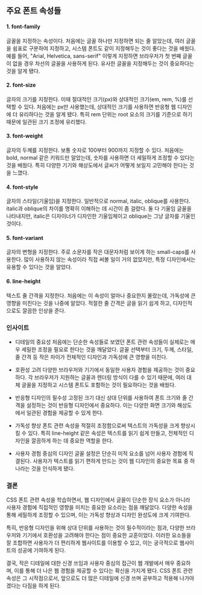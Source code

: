 ## 주요 폰트 속성들

#### 1. font-family

글꼴을 지정하는 속성이다. 처음에는 글꼴 하나만 지정하면 되는 줄 알았는데, 여러 글꼴을 쉼표로 구분하여 지정하고, 시스템 폰트도 같이 지정해두는 것이 좋다는 것을 배웠다. 예를 들어, "Arial, Helvetica, sans-serif" 이렇게 지정하면 브라우저가 첫 번째 글꼴이 없을 경우 차선의 글꼴을 사용하게 된다. 유사한 글꼴을 지정해두는 것이 중요하다는 것을 알게 됐다.

#### 2. font-size

글자의 크기를 지정한다. 이때 절대적인 크기(px)와 상대적인 크기(em, rem, %)를 선택할 수 있다. 처음에는 px만 사용했는데, 상대적인 크기를 사용하면 반응형 웹 디자인에 더 유리하다는 것을 알게 됐다. 특히 rem 단위는 root 요소의 크기를 기준으로 하기 때문에 일관된 크기 조정에 유리했다.

#### 3. font-weight

글자의 두께를 지정한다. 보통 숫자로 100부터 900까지 지정할 수 있다. 처음에는 bold, normal 같은 키워드만 알았는데, 숫자를 사용하면 더 세밀하게 조정할 수 있다는 것을 배웠다. 특히 다양한 기기와 해상도에서 글씨가 어떻게 보일지 고민해야 한다는 것을 느꼈다.

#### 4. font-style

글자의 스타일(기울임)을 지정한다. 일반적으로 normal, italic, oblique를 사용한다. italic과 oblique의 차이를 명확히 이해하는 데 시간이 좀 걸렸다. 둘 다 기울임 글꼴을 나타내지만, italic은 디자이너가 디자인한 기울임체이고 oblique는 그냥 글자를 기울인 것이다.

#### 5. font-variant

글자의 변형을 지정한다. 주로 소문자를 작은 대문자처럼 보이게 하는 small-caps를 사용한다. 많이 사용하지 않는 속성이라 직접 써볼 일이 거의 없었지만, 특정 디자인에서는 유용할 수 있다는 것을 알았다.

#### 6. line-height

텍스트 줄 간격을 지정한다. 처음에는 이 속성이 얼마나 중요한지 몰랐는데, 가독성에 큰 영향을 미친다는 것을 나중에 알았다. 적절한 줄 간격은 글을 읽기 쉽게 하고, 디자인적으로도 깔끔한 인상을 준다.

### 인사이트

- 디테일의 중요성
  처음에는 단순한 속성들로 보였던 폰트 관련 속성들이 실제로는 매우 세밀한 조정을 필요로 한다는 것을 깨달았다. 글꼴 선택부터 크기, 두께, 스타일, 줄 간격 등 작은 차이가 전체적인 디자인과 가독성에 큰 영향을 미친다.

- 호환성 고려
  다양한 브라우저와 기기에서 동일한 사용자 경험을 제공하는 것이 중요하다. 각 브라우저가 지원하는 글꼴과 렌더링 방식이 다를 수 있기 때문에, 여러 대체 글꼴을 지정하고 시스템 폰트도 포함하는 것이 필요하다는 것을 배웠다.

- 반응형 디자인의 필수성
  고정된 크기 대신 상대 단위를 사용하여 폰트 크기와 줄 간격을 설정하는 것이 반응형 디자인에서 중요하다. 이는 다양한 화면 크기와 해상도에서 일관된 경험을 제공할 수 있게 한다.

- 가독성 향상
  폰트 관련 속성을 적절히 조정함으로써 텍스트의 가독성을 크게 향상시킬 수 있다. 특히 line-height 같은 속성은 텍스트를 읽기 쉽게 만들고, 전체적인 디자인을 깔끔하게 하는 데 중요한 역할을 한다.

- 사용자 경험 중심의 디자인
  글꼴 설정은 단순히 미적 요소를 넘어 사용자 경험에 직결된다. 사용자가 텍스트를 읽기 편하게 만드는 것이 웹 디자인의 중요한 목표 중 하나라는 것을 인식하게 됐다.

### 결론

CSS 폰트 관련 속성을 학습하면서, 웹 디자인에서 글꼴이 단순한 장식 요소가 아니라 사용자 경험에 직접적인 영향을 미치는 중요한 요소라는 점을 깨달았다. 다양한 속성을 통해 세밀하게 조정할 수 있으며, 이는 가독성 향상과 디자인 완성도에 크게 기여한다.

특히, 반응형 디자인을 위해 상대 단위를 사용하는 것이 필수적이라는 점과, 다양한 브라우저와 기기에서 호환성을 고려해야 한다는 점이 중요한 교훈이었다. 이러한 요소들을 잘 조합하면 사용자가 더 편리하게 웹사이트를 이용할 수 있고, 이는 궁극적으로 웹사이트의 성공에 기여하게 된다.

결국, 작은 디테일에 대한 신경 쓰임과 사용자 중심의 접근이 웹 개발에서 매우 중요하며, 이를 통해 더 나은 웹 경험을 제공할 수 있다는 확신을 가지게 됐다. CSS 폰트 관련 속성은 그 시작점으로서, 앞으로도 더 많은 디테일에 신경 쓰며 공부하고 적용해 나가야겠다는 다짐을 하게 된다.
